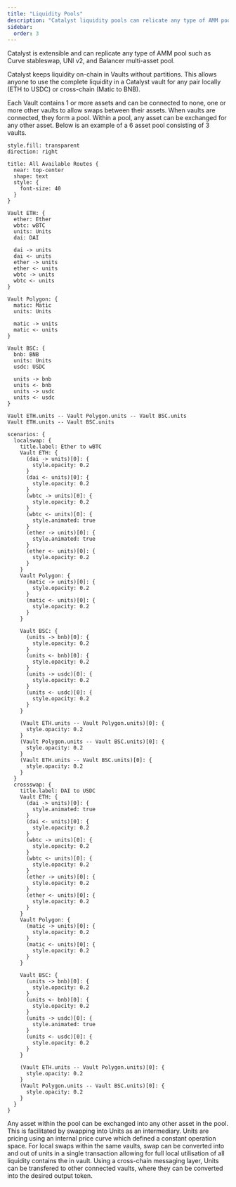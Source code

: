 ```yaml
---
title: "Liquidity Pools"
description: "Catalyst liquidity pools can relicate any type of AMM pool such as Curve stableswap, UNI v2, and Balancer all while being nativly cross-chain."
sidebar:
  order: 3
---
```


Catalyst is extensible and can replicate any type of AMM pool such as Curve stableswap, UNI v2, and Balancer multi-asset pool.

Catalyst keeps liquidity on-chain in Vaults without partitions. This allows anyone to use the complete liquidity in a Catalyst vault for any pair locally (ETH to USDC) or cross-chain (Matic to BNB).

Each Vault contains 1 or more assets and can be connected to none, one or more other vaults to allow swaps between their assets. When vaults are connected, they form a pool. Within a pool, any asset can be exchanged for any other asset. Below is an example of a 6 asset pool consisting of 3 vaults.

```d2 animateInterval=2500
style.fill: transparent
direction: right

title: All Available Routes {
  near: top-center
  shape: text
  style: {
    font-size: 40
  }
}

Vault ETH: {
  ether: Ether
  wbtc: wBTC
  units: Units
  dai: DAI

  dai -> units
  dai <- units
  ether -> units
  ether <- units
  wbtc -> units
  wbtc <- units
}

Vault Polygon: {
  matic: Matic
  units: Units

  matic -> units
  matic <- units
}

Vault BSC: {
  bnb: BNB
  units: Units
  usdc: USDC

  units -> bnb
  units <- bnb
  units -> usdc
  units <- usdc
}

Vault ETH.units -- Vault Polygon.units -- Vault BSC.units
Vault ETH.units -- Vault BSC.units

scenarios: {
  localswap: {
    title.label: Ether to wBTC
    Vault ETH: {
      (dai -> units)[0]: {
        style.opacity: 0.2
      }
      (dai <- units)[0]: {
        style.opacity: 0.2
      }
      (wbtc -> units)[0]: {
        style.opacity: 0.2
      }
      (wbtc <- units)[0]: {
        style.animated: true
      }
      (ether -> units)[0]: {
        style.animated: true
      }
      (ether <- units)[0]: {
        style.opacity: 0.2
      }
    }
    Vault Polygon: {
      (matic -> units)[0]: {
        style.opacity: 0.2
      }
      (matic <- units)[0]: {
        style.opacity: 0.2
      }
    }

    Vault BSC: {
      (units -> bnb)[0]: {
        style.opacity: 0.2
      }
      (units <- bnb)[0]: {
        style.opacity: 0.2
      }
      (units -> usdc)[0]: {
        style.opacity: 0.2
      }
      (units <- usdc)[0]: {
        style.opacity: 0.2
      }
    }

    (Vault ETH.units -- Vault Polygon.units)[0]: {
      style.opacity: 0.2
    }
    (Vault Polygon.units -- Vault BSC.units)[0]: {
      style.opacity: 0.2
    }
    (Vault ETH.units -- Vault BSC.units)[0]: {
      style.opacity: 0.2
    }
  }
  crossswap: {
    title.label: DAI to USDC
    Vault ETH: {
      (dai -> units)[0]: {
        style.animated: true
      }
      (dai <- units)[0]: {
        style.opacity: 0.2
      }
      (wbtc -> units)[0]: {
        style.opacity: 0.2
      }
      (wbtc <- units)[0]: {
        style.opacity: 0.2
      }
      (ether -> units)[0]: {
        style.opacity: 0.2
      }
      (ether <- units)[0]: {
        style.opacity: 0.2
      }
    }
    Vault Polygon: {
      (matic -> units)[0]: {
        style.opacity: 0.2
      }
      (matic <- units)[0]: {
        style.opacity: 0.2
      }
    }

    Vault BSC: {
      (units -> bnb)[0]: {
        style.opacity: 0.2
      }
      (units <- bnb)[0]: {
        style.opacity: 0.2
      }
      (units -> usdc)[0]: {
        style.animated: true
      }
      (units <- usdc)[0]: {
        style.opacity: 0.2
      }
    }

    (Vault ETH.units -- Vault Polygon.units)[0]: {
      style.opacity: 0.2
    }
    (Vault Polygon.units -- Vault BSC.units)[0]: {
      style.opacity: 0.2
    }
  }
}
```

Any asset within the pool can be exchanged into any other asset in the pool. This is facilitated by swapping into Units as an intermediary. Units are pricing using an internal price curve which defined a constant operation space.
For local swaps within the same vaults, swap can be converted into and out of units in a single transaction allowing for full local utilisation of all liquidity contains the in vault. Using a cross-chain messaging layer, Units can be transfered to other connected vaults, where they can be converted into the desired output token.
